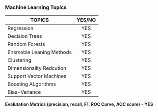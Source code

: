 ### Machine Learning Topics


| TOPICS                  |    YES/NO     |  
|-------------------------|:-------------:|
|   Regression            |      YES      | 
| Decision Trees          |      YES      |  
| Random Forests          |      YES      |    
|Ensmeble Leaning Methods |      YES      |  
|      Clustering         |      YES      |
|Dimensionality Redcution |      YES      | 
| Support Vector Machines |      YES      |  
|   Boosting ALgorithms   |      YES      |  
|   Bias-Variance         |      YES      |  

**Evalutation Metrics (precision, recall, F1, ROC Curve, AOC score)** - **YES**
 


